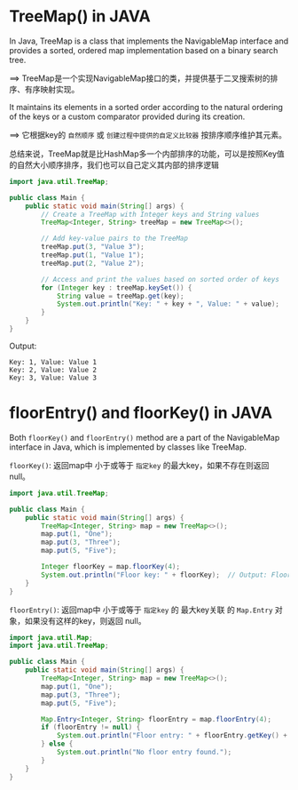 # TreeMap() in JAVA
In Java, TreeMap is a class that implements the NavigableMap interface and provides a sorted, ordered map implementation based on a binary search tree. 

==> TreeMap是一个实现NavigableMap接口的类，并提供基于二叉搜索树的排序、有序映射实现。

It maintains its elements in a sorted order according to the natural ordering of the keys or a custom comparator provided during its creation.

==> 它根据key的 `自然顺序` 或 `创建过程中提供的自定义比较器` 按排序顺序维护其元素。

总结来说，TreeMap就是比HashMap多一个内部排序的功能，可以是按照Key值的自然大小顺序排序，我们也可以自己定义其内部的排序逻辑

```Java
import java.util.TreeMap;

public class Main {
    public static void main(String[] args) {
        // Create a TreeMap with Integer keys and String values
        TreeMap<Integer, String> treeMap = new TreeMap<>();

        // Add key-value pairs to the TreeMap
        treeMap.put(3, "Value 3");
        treeMap.put(1, "Value 1");
        treeMap.put(2, "Value 2");

        // Access and print the values based on sorted order of keys
        for (Integer key : treeMap.keySet()) {
            String value = treeMap.get(key);
            System.out.println("Key: " + key + ", Value: " + value);
        }
    }
}
```
Output:
``` 
Key: 1, Value: Value 1
Key: 2, Value: Value 2
Key: 3, Value: Value 3
```

# floorEntry() and floorKey() in JAVA
Both `floorKey()` and `floorEntry()` method are a part of the NavigableMap interface in Java, which is implemented by classes like TreeMap.

`floorKey()`: 返回map中 小于或等于 `指定key` 的最大key，如果不存在则返回null。
```Java
import java.util.TreeMap;

public class Main {
    public static void main(String[] args) {
        TreeMap<Integer, String> map = new TreeMap<>();
        map.put(1, "One");
        map.put(3, "Three");
        map.put(5, "Five");

        Integer floorKey = map.floorKey(4);
        System.out.println("Floor key: " + floorKey);  // Output: Floor key: 3
    }
}
```

`floorEntry()`: 返回map中 小于或等于 `指定key` 的 最大key关联 的 `Map.Entry` 对象，如果没有这样的key，则返回 null。
```Java
import java.util.Map;
import java.util.TreeMap;

public class Main {
    public static void main(String[] args) {
        TreeMap<Integer, String> map = new TreeMap<>();
        map.put(1, "One");
        map.put(3, "Three");
        map.put(5, "Five");

        Map.Entry<Integer, String> floorEntry = map.floorEntry(4);
        if (floorEntry != null) {
            System.out.println("Floor entry: " + floorEntry.getKey() + " - " + floorEntry.getValue());
        } else {
            System.out.println("No floor entry found.");
        }
    }
}
```
